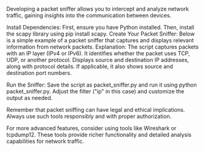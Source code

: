 Developing a packet sniffer allows you to intercept and analyze network traffic, gaining insights into the communication between devices.

Install Dependencies: First, ensure you have Python installed. Then, install the scapy library using pip install scapy. Create Your Packet Sniffer: Below is a simple example of a packet sniffer that captures and displays relevant information from network packets. Explanation: The script captures packets with an IP layer (IPv4 or IPv6). It identifies whether the packet uses TCP, UDP, or another protocol. Displays source and destination IP addresses, along with protocol details. If applicable, it also shows source and destination port numbers.

Run the Sniffer: Save the script as packet_sniffer.py and run it using python packet_sniffer.py. Adjust the filter ("ip" in this case) and customize the output as needed.

Remember that packet sniffing can have legal and ethical implications. Always use such tools responsibly and with proper authorization.

For more advanced features, consider using tools like Wireshark or tcpdump12. These tools provide richer functionality and detailed analysis capabilities for network traffic.
